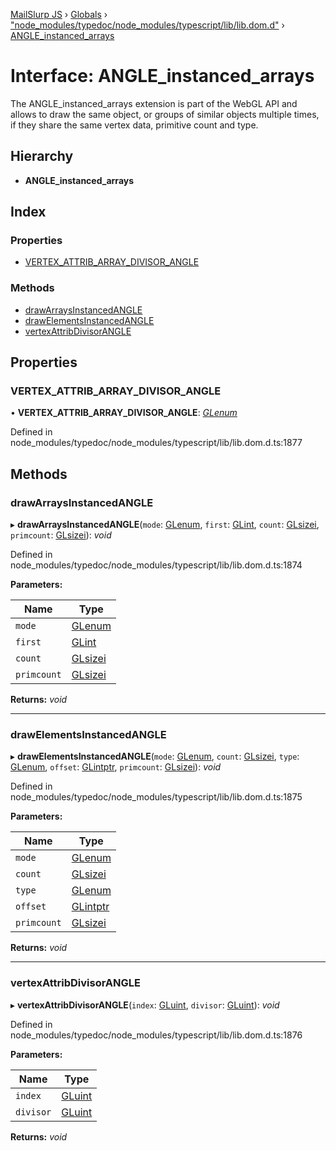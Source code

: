 [MailSlurp JS](../README.md) › [Globals](../globals.md) › ["node_modules/typedoc/node_modules/typescript/lib/lib.dom.d"](../modules/_node_modules_typedoc_node_modules_typescript_lib_lib_dom_d_.md) › [ANGLE_instanced_arrays](_node_modules_typedoc_node_modules_typescript_lib_lib_dom_d_.angle_instanced_arrays.md)

# Interface: ANGLE_instanced_arrays

The ANGLE_instanced_arrays extension is part of the WebGL API and allows to draw the same object, or groups of similar objects multiple times, if they share the same vertex data, primitive count and type.

## Hierarchy

* **ANGLE_instanced_arrays**

## Index

### Properties

* [VERTEX_ATTRIB_ARRAY_DIVISOR_ANGLE](_node_modules_typedoc_node_modules_typescript_lib_lib_dom_d_.angle_instanced_arrays.md#vertex_attrib_array_divisor_angle)

### Methods

* [drawArraysInstancedANGLE](_node_modules_typedoc_node_modules_typescript_lib_lib_dom_d_.angle_instanced_arrays.md#drawarraysinstancedangle)
* [drawElementsInstancedANGLE](_node_modules_typedoc_node_modules_typescript_lib_lib_dom_d_.angle_instanced_arrays.md#drawelementsinstancedangle)
* [vertexAttribDivisorANGLE](_node_modules_typedoc_node_modules_typescript_lib_lib_dom_d_.angle_instanced_arrays.md#vertexattribdivisorangle)

## Properties

###  VERTEX_ATTRIB_ARRAY_DIVISOR_ANGLE

• **VERTEX_ATTRIB_ARRAY_DIVISOR_ANGLE**: *[GLenum](../modules/_node_modules_typedoc_node_modules_typescript_lib_lib_dom_d_.md#glenum)*

Defined in node_modules/typedoc/node_modules/typescript/lib/lib.dom.d.ts:1877

## Methods

###  drawArraysInstancedANGLE

▸ **drawArraysInstancedANGLE**(`mode`: [GLenum](../modules/_node_modules_typedoc_node_modules_typescript_lib_lib_dom_d_.md#glenum), `first`: [GLint](../modules/_node_modules_typedoc_node_modules_typescript_lib_lib_dom_d_.md#glint), `count`: [GLsizei](../modules/_node_modules_typedoc_node_modules_typescript_lib_lib_dom_d_.md#glsizei), `primcount`: [GLsizei](../modules/_node_modules_typedoc_node_modules_typescript_lib_lib_dom_d_.md#glsizei)): *void*

Defined in node_modules/typedoc/node_modules/typescript/lib/lib.dom.d.ts:1874

**Parameters:**

Name | Type |
------ | ------ |
`mode` | [GLenum](../modules/_node_modules_typedoc_node_modules_typescript_lib_lib_dom_d_.md#glenum) |
`first` | [GLint](../modules/_node_modules_typedoc_node_modules_typescript_lib_lib_dom_d_.md#glint) |
`count` | [GLsizei](../modules/_node_modules_typedoc_node_modules_typescript_lib_lib_dom_d_.md#glsizei) |
`primcount` | [GLsizei](../modules/_node_modules_typedoc_node_modules_typescript_lib_lib_dom_d_.md#glsizei) |

**Returns:** *void*

___

###  drawElementsInstancedANGLE

▸ **drawElementsInstancedANGLE**(`mode`: [GLenum](../modules/_node_modules_typedoc_node_modules_typescript_lib_lib_dom_d_.md#glenum), `count`: [GLsizei](../modules/_node_modules_typedoc_node_modules_typescript_lib_lib_dom_d_.md#glsizei), `type`: [GLenum](../modules/_node_modules_typedoc_node_modules_typescript_lib_lib_dom_d_.md#glenum), `offset`: [GLintptr](../modules/_node_modules_typedoc_node_modules_typescript_lib_lib_dom_d_.md#glintptr), `primcount`: [GLsizei](../modules/_node_modules_typedoc_node_modules_typescript_lib_lib_dom_d_.md#glsizei)): *void*

Defined in node_modules/typedoc/node_modules/typescript/lib/lib.dom.d.ts:1875

**Parameters:**

Name | Type |
------ | ------ |
`mode` | [GLenum](../modules/_node_modules_typedoc_node_modules_typescript_lib_lib_dom_d_.md#glenum) |
`count` | [GLsizei](../modules/_node_modules_typedoc_node_modules_typescript_lib_lib_dom_d_.md#glsizei) |
`type` | [GLenum](../modules/_node_modules_typedoc_node_modules_typescript_lib_lib_dom_d_.md#glenum) |
`offset` | [GLintptr](../modules/_node_modules_typedoc_node_modules_typescript_lib_lib_dom_d_.md#glintptr) |
`primcount` | [GLsizei](../modules/_node_modules_typedoc_node_modules_typescript_lib_lib_dom_d_.md#glsizei) |

**Returns:** *void*

___

###  vertexAttribDivisorANGLE

▸ **vertexAttribDivisorANGLE**(`index`: [GLuint](../modules/_node_modules_typedoc_node_modules_typescript_lib_lib_dom_d_.md#gluint), `divisor`: [GLuint](../modules/_node_modules_typedoc_node_modules_typescript_lib_lib_dom_d_.md#gluint)): *void*

Defined in node_modules/typedoc/node_modules/typescript/lib/lib.dom.d.ts:1876

**Parameters:**

Name | Type |
------ | ------ |
`index` | [GLuint](../modules/_node_modules_typedoc_node_modules_typescript_lib_lib_dom_d_.md#gluint) |
`divisor` | [GLuint](../modules/_node_modules_typedoc_node_modules_typescript_lib_lib_dom_d_.md#gluint) |

**Returns:** *void*
